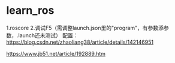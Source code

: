 # learn_ros
1.roscore
2.调试F5（需调整launch.json里的"program"，有参数添参数，.launch还未测试）
配置：
https://blog.csdn.net/zhaoliang38/article/details/142146951

https://www.jb51.net/article/192889.htm